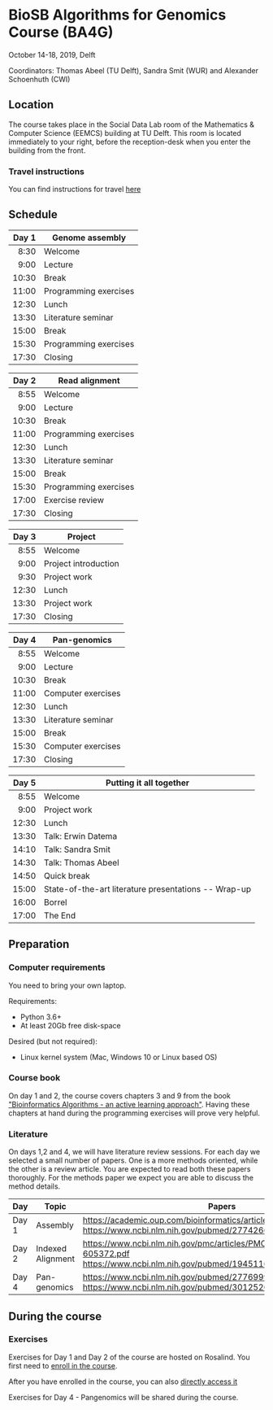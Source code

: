 # BioSB Algorithms for Genomics Course (BA4G)

October 14-18, 2019, Delft

Coordinators: Thomas Abeel (TU Delft), Sandra Smit (WUR) and Alexander Schoenhuth (CWI)

## Location

The course takes place in the Social Data Lab room of the Mathematics & Computer Science (EEMCS) building at TU Delft. This room is located immediately to your right, before the reception-desk when you enter the building from the front.

### Travel instructions
You can find instructions for travel [here](https://iamap.tudelft.nl/en/poi/mathematics-computer-science-eemcs/)



## Schedule

|Day 1  | Genome assembly      |
|------:|-----------------------------|
|  8:30 | Welcome                     |
|  9:00 | Lecture                     |
| 10:30 | Break                       |
| 11:00 | Programming exercises       |
| 12:30 | Lunch                       |
| 13:30 | Literature seminar          |
| 15:00 | Break                       |
| 15:30 | Programming exercises       |
| 17:30 | Closing                     |

|Day 2  | Read alignment       |
|------:|-----------------------------|
|  8:55 | Welcome                     |
|  9:00 | Lecture                     |
| 10:30 | Break                       |
| 11:00 | Programming exercises       |
| 12:30 | Lunch                       |
| 13:30 | Literature seminar          |
| 15:00 | Break                       |
| 15:30 | Programming exercises       |
| 17:00 | Exercise review             |
| 17:30 | Closing                     |

|Day 3  |Project              |
|------:|-----------------------------|
|  8:55 | Welcome                     |
|  9:00 | Project introduction        |
|  9:30 | Project work                |
| 12:30 | Lunch                       |
| 13:30 | Project work                |
| 17:30 | Closing                     |

|Day 4  | Pan-genomics         |
|------:|-----------------------------|
|  8:55 | Welcome                     |
|  9:00 | Lecture                     |
| 10:30 | Break                       |
| 11:00 | Computer exercises          |
| 12:30 | Lunch                       |
| 13:30 | Literature seminar          |
| 15:00 | Break                       |
| 15:30 | Computer exercises          |
| 17:30 | Closing                     |

|Day 5  | Putting it all together |
|------:|-----------------------------|
|  8:55 | Welcome                     |
|  9:00 | Project work                |
| 12:30 | Lunch                       |
| 13:30 | Talk\: Erwin Datema |
| 14:10 | Talk\: Sandra Smit  |
| 14:30 | Talk\: Thomas Abeel         |
| 14:50 | Quick break                 |
| 15:00 | State-of-the-art literature presentations -- Wrap-up |
| 16:00 | Borrel                      |
| 17:00 | The End                     |

## Preparation
### Computer requirements
You need to bring your own laptop. 

Requirements: 
* Python 3.6+
* At least 20Gb free disk-space

Desired (but not required): 
* Linux kernel system (Mac, Windows 10 or Linux based OS)

### Course book
On day 1 and 2, the course covers chapters 3 and 9 from the book ["Bioinformatics Algorithms - an active learning approach"](http://bioinformaticsalgorithms.com/). Having these chapters at hand during the programming exercises will prove very helpful.


### Literature
On days 1,2 and 4, we will have literature review sessions. For each day we selected a small number of papers. One is a more methods oriented, while the other is a review article. You are expected to read both these papers thoroughly. For the methods paper we expect you are able to discuss the method details.

| Day | Topic | Papers | 
|------|-----------------------------|--|
| Day 1 | Assembly           | https://academic.oup.com/bioinformatics/article/32/14/2103/1742895/ <br> https://www.ncbi.nlm.nih.gov/pubmed/27742661 |
| Day 2 | Indexed Alignment  | https://www.ncbi.nlm.nih.gov/pmc/articles/PMC4108431/pdf/nihms-605372.pdf <br> https://www.ncbi.nlm.nih.gov/pubmed/19451168 |
| Day 4 | Pan-genomics       | https://www.ncbi.nlm.nih.gov/pubmed/27769991 <br> https://www.ncbi.nlm.nih.gov/pubmed/30125266  |


## During the course

### Exercises 
Exercises for Day 1 and Day 2 of the course are hosted on Rosalind. You first need to [enroll in the course](http://rosalind.info/classes/enroll/b694ec3604/).

After you have enrolled in the course, you can also [directly access it](http://rosalind.info/classes/614/) 

Exercises for Day 4 - Pangenomics will be shared during the course.



